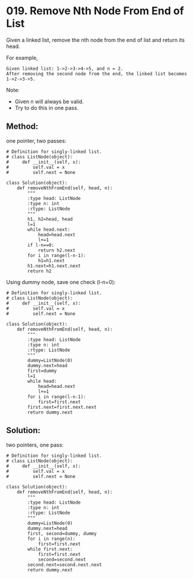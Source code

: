 # 019. Remove Nth Node From End of List

Given a linked list, remove the nth node from the end of list and return its head.

For example,

    Given linked list: 1->2->3->4->5, and n = 2.
    After removing the second node from the end, the linked list becomes 1->2->3->5.

Note:
- Given n will always be valid.
- Try to do this in one pass.

## Method:

one pointer, two passes:

    # Definition for singly-linked list.
    # class ListNode(object):
    #     def __init__(self, x):
    #         self.val = x
    #         self.next = None
    
    class Solution(object):
        def removeNthFromEnd(self, head, n):
            """
            :type head: ListNode
            :type n: int
            :rtype: ListNode
            """
            h1, h2=head, head
            l=1
            while head.next:
                head=head.next
                l+=1
            if l-n==0:
                return h2.next
            for i in range(l-n-1):
                h1=h1.next
            h1.next=h1.next.next
            return h2 
            
Using dummy node, save one check (l-n=0):

    # Definition for singly-linked list.
    # class ListNode(object):
    #     def __init__(self, x):
    #         self.val = x
    #         self.next = None
    
    class Solution(object):
        def removeNthFromEnd(self, head, n):
            """
            :type head: ListNode
            :type n: int
            :rtype: ListNode
            """
            dummy=ListNode(0)
            dummy.next=head
            first=dummy
            l=1
            while head:
                head=head.next
                l+=1
            for i in range(l-n-1):
                first=first.next
            first.next=first.next.next
            return dummy.next
            
## Solution:

two pointers, one pass:

    # Definition for singly-linked list.
    # class ListNode(object):
    #     def __init__(self, x):
    #         self.val = x
    #         self.next = None
    
    class Solution(object):
        def removeNthFromEnd(self, head, n):
            """
            :type head: ListNode
            :type n: int
            :rtype: ListNode
            """
            dummy=ListNode(0)
            dummy.next=head
            first, second=dummy, dummy
            for i in range(n):
                first=first.next
            while first.next:
                first=first.next
                second=second.next
            second.next=second.next.next
            return dummy.next